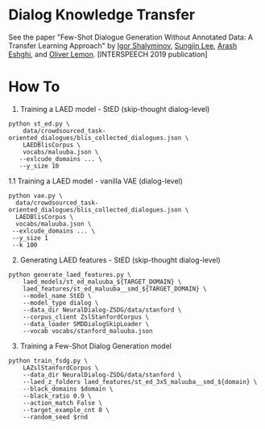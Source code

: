 # Dialog Knowledge Transfer

See the paper "Few-Shot Dialogue Generation Without Annotated Data: A Transfer Learning Approach" by [Igor Shalyminov](https://ishalyminov.github.io/), [Sungjin Lee](https://www.microsoft.com/en-us/research/people/sule/), [Arash Eshghi](https://sites.google.com/site/araesh81/), and [Oliver Lemon](https://sites.google.com/site/olemon/). [INTERSPEECH 2019 publication]

How To
=

1. Training a LAED model - StED (skip-thought dialog-level)
```
python st_ed.py \
    data/crowdsourced_task-oriented_dialogues/blis_collected_dialogues.json \
    LAEDBlisCorpus \
    vocabs/maluuba.json \
   --exlcude_domains ... \
   --y_size 10 
```

  1.1 Training a LAED model - vanilla VAE (dialog-level)
  ```
  python vae.py \
    data/crowdsourced_task-oriented_dialogues/blis_collected_dialogues.json \
    LAEDBlisCorpus \
    vocabs/maluuba.json \
   --exlcude_domains ... \
   --y_size 1
   --k 100
  ```

2. Generating LAED features - StED (skip-thought dialog-level)
```
python generate_laed_features.py \
    laed_models/st_ed_maluuba_${TARGET_DOMAIN} \
    laed_features/st_ed_maluuba__smd_${TARGET_DOMAIN} \
    --model_name StED \
    --model_type dialog \
    --data_dir NeuralDialog-ZSDG/data/stanford \
    --corpus_client ZslStanfordCorpus \
    --data_loader SMDDialogSkipLoader \
    --vocab vocabs/stanford_maluuba.json
```

3. Training a Few-Shot Dialog Generation model
```
python train_fsdg.py \
    LAZslStanfordCorpus \
    --data_dir NeuralDialog-ZSDG/data/stanford \
    --laed_z_folders laed_features/st_ed_3x5_maluuba__smd_${domain} \
    --black_domains $domain \
    --black_ratio 0.9 \
    --action_match False \
    --target_example_cnt 0 \
    --random_seed $rnd 
```
